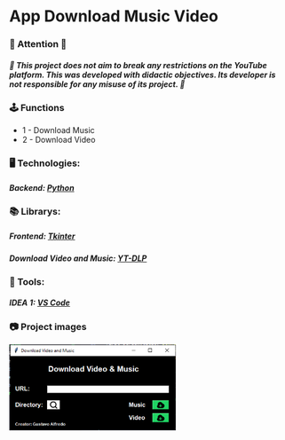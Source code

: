 # App Download Music Video

### 🚨 Attention 🚨
##### 🚨 This project does not aim to break any restrictions on the YouTube platform. This was developed with didactic objectives. Its developer is not responsible for any misuse of its project. 🚨

### 🕹️ Functions
- 1 - Download Music 
- 2 - Download Video

### 🖥️ Technologies:
##### Backend: [Python] 

### 📚 Librarys:
##### Frontend: [Tkinter] 
##### Download Video and Music: [YT-DLP] 

### 🔨 Tools:
##### IDEA 1: [VS Code]

### 📷 Project images
<img src="./project-image/first-screen.png" alt="Alt text" width="300"/><br>

[Python]: <https://www.python.org/>
[VS Code]: <https://code.visualstudio.com/>
[Tkinter]: <https://docs.python.org/pt-br/3/library/tkinter.html>
[YT-DLP]: <https://github.com/yt-dlp/yt-dlp#embedding-yt-dlp>